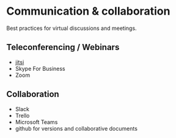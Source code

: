 # Communication & collaboration

Best practices for virtual discussions and meetings.

## Teleconferencing / Webinars

- [jitsi](https://meet.jit.si/)
- Skype For Business
- Zoom

## Collaboration

- Slack 
- Trello
- Microsoft Teams
- github for versions and collaborative documents
